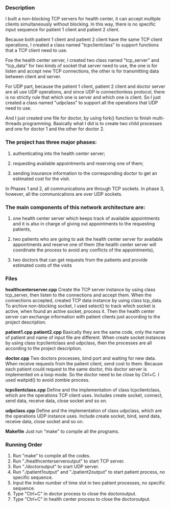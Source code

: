 ### Description ###
I built a non-blocking TCP servers for health center, it can accept multiple clients simultaneously without blocking. In this way, there is no specific input sequence for patient 1 client and patient 2 client. 

Because both patient 1 client and patient 2 client have the same TCP client operations, I created a class named "tcpclientclass" to support functions that a TCP client need to use.  

Foe the health center server, I created two class named "tcp_server" and "tcp_data" for two kinds of socket that server need to use, the one is for listen and accept new TCP connections, the other is for transmitting data between client and server.  

For UDP part, because the patient 1 client, patient 2 client and doctor server are all use UDP operations, and since UDP is connectionless protocol, there is no strictly rule that which one is server and which one is client. So I just created a class named "udpclass" to support all the operations that UDP need to use.  

And I just created one file for doctor, by using fork() function to finish multi-threads programming. Basically what I did is to create two child processes and one for doctor 1 and the other for doctor 2.  

### The project has three major phases: ###

1) authenticating into the health center server;

2) requesting available appointments and reserving one of them;

3) sending insurance information to the corresponding doctor to get an estimated cost for the visit.  

In Phases 1 and 2, all communications are through TCP sockets. In phase 3, however, all the communications are over UDP sockets. 

### The main components of this network architecture are: ###

1) one health center server which keeps track of available appointments and it is also in charge of giving out appointments to the requesting patients, 

2) two patients who are going to ask the health center server for available appointments and reserve one of them (the health center server will coordinate the process to avoid any conflicts of the appointments),

3) two doctors that can get requests from the patients and provide estimated costs of the visits


### Files ###

**healthcenterserver.cpp**
Create the TCP server instance by using class tcp_server, then listen to the connections and accept them. When the connections accepted, created TCP data instance by using class tcp_data. To archive non-blocking socket, I used select() to track which socket is active, when found an active socket, process it. Then the health center server can exchange information with patient clients just according to the project description.

**patient1.cpp**
**patient2.cpp**
Basically they are the same code, only the name of patient and name of input file are different.
When create socket instances by using class tcpclientclass and udpclass, then the processes are all according to the project description.

**doctor.cpp**
Two doctors processes, bind port and waiting for new data. When receive requests from the patient client, send cost to them. Because each patient could request to the same doctor, this doctor server is implemented on a loop mode. So the doctor need to be close by Ctrl+C. I used waitpid() to avoid zombie process.

**tcpclientclass.cpp**
Define and the implementation of class tcpclientclass, which are the operations TCP client uses.
Includes create socket, connect, send data, receive data, close socket and so on.

**udpclass.cpp**
Define and the implementation of class udpclass, which are the operations UDP instance uses.
Include create socket, bind, send data, receive data, close socket and so on.

**Makefile**
Just run "make" to compile all the programs.

### Running Order ###

1) Run "make" to compile all the codes.  
2) Run "./healthcenterserveroutput" to start TCP server.  
3) Run "./doctoroutput" to srart UDP server.  
4) Run "./patient1output" and "./patient2output" to start patient process, no specific sequence.  
5) Input the index number of time slot in two patient processes, no specific sequence.  
6) Type "Ctrl+C" in doctor process to close the doctoroutput.  
7) Type "Ctrl+C" in health center process to close the doctoroutput.  
